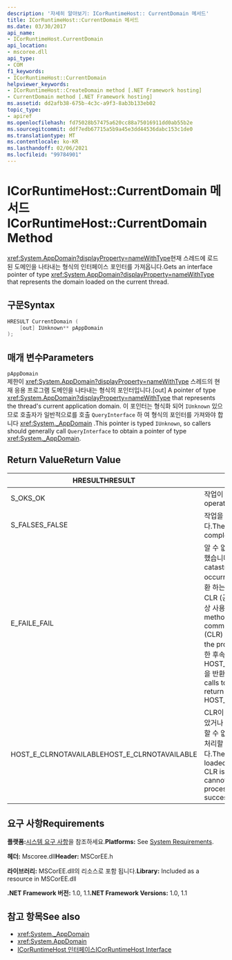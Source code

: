 ```yaml
---
description: '자세히 알아보기: ICorRuntimeHost:: CurrentDomain 메서드'
title: ICorRuntimeHost::CurrentDomain 메서드
ms.date: 03/30/2017
api_name:
- ICorRuntimeHost.CurrentDomain
api_location:
- mscoree.dll
api_type:
- COM
f1_keywords:
- ICorRuntimeHost::CurrentDomain
helpviewer_keywords:
- ICorRuntimeHost::CreateDomain method [.NET Framework hosting]
- CurrentDomain method [.NET Framework hosting]
ms.assetid: dd2afb38-675b-4c3c-a9f3-8ab3b133eb02
topic_type:
- apiref
ms.openlocfilehash: fd75028b57475a620cc88a75016911dd0ab55b2e
ms.sourcegitcommit: ddf7edb67715a5b9a45e3dd44536dabc153c1de0
ms.translationtype: MT
ms.contentlocale: ko-KR
ms.lasthandoff: 02/06/2021
ms.locfileid: "99784901"
---
```

# <a name="icorruntimehostcurrentdomain-method"></a><span data-ttu-id="6d943-103">ICorRuntimeHost::CurrentDomain 메서드</span><span class="sxs-lookup"><span data-stu-id="6d943-103">ICorRuntimeHost::CurrentDomain Method</span></span>

<span data-ttu-id="6d943-104"><xref:System.AppDomain?displayProperty=nameWithType>현재 스레드에 로드 된 도메인을 나타내는 형식의 인터페이스 포인터를 가져옵니다.</span><span class="sxs-lookup"><span data-stu-id="6d943-104">Gets an interface pointer of type <xref:System.AppDomain?displayProperty=nameWithType> that represents the domain loaded on the current thread.</span></span>  
  
## <a name="syntax"></a><span data-ttu-id="6d943-105">구문</span><span class="sxs-lookup"><span data-stu-id="6d943-105">Syntax</span></span>  
  
```cpp  
HRESULT CurrentDomain (  
    [out] IUnknown** pAppDomain  
);  
```  
  
## <a name="parameters"></a><span data-ttu-id="6d943-106">매개 변수</span><span class="sxs-lookup"><span data-stu-id="6d943-106">Parameters</span></span>  

 `pAppDomain`  
 <span data-ttu-id="6d943-107">제한이 <xref:System.AppDomain?displayProperty=nameWithType> 스레드의 현재 응용 프로그램 도메인을 나타내는 형식의 포인터입니다.</span><span class="sxs-lookup"><span data-stu-id="6d943-107">[out] A pointer of type <xref:System.AppDomain?displayProperty=nameWithType> that represents the thread's current application domain.</span></span> <span data-ttu-id="6d943-108">이 포인터는 형식화 되어 `IUnknown` 있으므로 호출자가 일반적으로를 호출 `QueryInterface` 하 여 형식의 포인터를 가져와야 합니다 <xref:System._AppDomain> .</span><span class="sxs-lookup"><span data-stu-id="6d943-108">This pointer is typed `IUnknown`, so callers should generally call `QueryInterface` to obtain a pointer of type <xref:System._AppDomain>.</span></span>  
  
## <a name="return-value"></a><span data-ttu-id="6d943-109">Return Value</span><span class="sxs-lookup"><span data-stu-id="6d943-109">Return Value</span></span>  
  
|<span data-ttu-id="6d943-110">HRESULT</span><span class="sxs-lookup"><span data-stu-id="6d943-110">HRESULT</span></span>|<span data-ttu-id="6d943-111">설명</span><span class="sxs-lookup"><span data-stu-id="6d943-111">Description</span></span>|  
|-------------|-----------------|  
|<span data-ttu-id="6d943-112">S_OK</span><span class="sxs-lookup"><span data-stu-id="6d943-112">S_OK</span></span>|<span data-ttu-id="6d943-113">작업이 완료되었습니다.</span><span class="sxs-lookup"><span data-stu-id="6d943-113">The operation was successful.</span></span>|  
|<span data-ttu-id="6d943-114">S_FALSE</span><span class="sxs-lookup"><span data-stu-id="6d943-114">S_FALSE</span></span>|<span data-ttu-id="6d943-115">작업을 완료 하지 못했습니다.</span><span class="sxs-lookup"><span data-stu-id="6d943-115">The operation failed to complete.</span></span>|  
|<span data-ttu-id="6d943-116">E_FAIL</span><span class="sxs-lookup"><span data-stu-id="6d943-116">E_FAIL</span></span>|<span data-ttu-id="6d943-117">알 수 없는 치명적인 오류가 발생 했습니다.</span><span class="sxs-lookup"><span data-stu-id="6d943-117">An unknown, catastrophic failure occurred.</span></span> <span data-ttu-id="6d943-118">메서드가 E_FAIL 반환 하는 경우 해당 프로세스에서 CLR (공용 언어 런타임)을 더 이상 사용할 수 없습니다.</span><span class="sxs-lookup"><span data-stu-id="6d943-118">If a method returns E_FAIL, the common language runtime (CLR) is no longer usable in the process.</span></span> <span data-ttu-id="6d943-119">호스팅 Api에 대 한 후속 호출은 HOST_E_CLRNOTAVAILABLE을 반환 합니다.</span><span class="sxs-lookup"><span data-stu-id="6d943-119">Subsequent calls to any hosting APIs return HOST_E_CLRNOTAVAILABLE.</span></span>|  
|<span data-ttu-id="6d943-120">HOST_E_CLRNOTAVAILABLE</span><span class="sxs-lookup"><span data-stu-id="6d943-120">HOST_E_CLRNOTAVAILABLE</span></span>|<span data-ttu-id="6d943-121">CLR이 프로세스에 로드 되지 않았거나 CLR이 관리 코드를 실행할 수 없거나 호출을 성공적으로 처리할 수 없는 상태에 있습니다.</span><span class="sxs-lookup"><span data-stu-id="6d943-121">The CLR has not been loaded into a process, or the CLR is in a state in which it cannot run managed code or process the call successfully.</span></span>|  
  
## <a name="requirements"></a><span data-ttu-id="6d943-122">요구 사항</span><span class="sxs-lookup"><span data-stu-id="6d943-122">Requirements</span></span>  

 <span data-ttu-id="6d943-123">**플랫폼:**[시스템 요구 사항](../../get-started/system-requirements.md)을 참조하세요.</span><span class="sxs-lookup"><span data-stu-id="6d943-123">**Platforms:** See [System Requirements](../../get-started/system-requirements.md).</span></span>  
  
 <span data-ttu-id="6d943-124">**헤더:** Mscoree.dll</span><span class="sxs-lookup"><span data-stu-id="6d943-124">**Header:** MSCorEE.h</span></span>  
  
 <span data-ttu-id="6d943-125">**라이브러리:** MSCorEE.dll의 리소스로 포함 됩니다.</span><span class="sxs-lookup"><span data-stu-id="6d943-125">**Library:** Included as a resource in MSCorEE.dll</span></span>  
  
 <span data-ttu-id="6d943-126">**.NET Framework 버전:** 1.0, 1.1</span><span class="sxs-lookup"><span data-stu-id="6d943-126">**.NET Framework Versions:** 1.0, 1.1</span></span>  
  
## <a name="see-also"></a><span data-ttu-id="6d943-127">참고 항목</span><span class="sxs-lookup"><span data-stu-id="6d943-127">See also</span></span>

- <xref:System._AppDomain>
- <xref:System.AppDomain>
- [<span data-ttu-id="6d943-128">ICorRuntimeHost 인터페이스</span><span class="sxs-lookup"><span data-stu-id="6d943-128">ICorRuntimeHost Interface</span></span>](icorruntimehost-interface.md)
